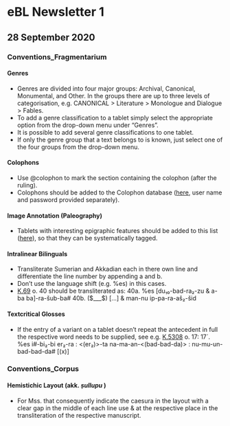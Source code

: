 # eBL Newsletter 1

## 28 September 2020

### Conventions_Fragmentarium

#### Genres

- Genres are divided into four major groups: Archival, Canonical, Monumental, and Other. In the groups there are up to three levels of categorisation, e.g. CANONICAL > Literature > Monologue and Dialogue > Fables.
- To add a genre classification to a tablet simply select the appropriate option from the drop-down menu under “Genres”.
- It is possible to add several genre classifications to one tablet.
- If only the genre group that a text belongs to is known, just select one of the four groups from the drop-down menu.

#### Colophons

- Use @colophon to mark the section containing the colophon (after the ruling).
- Colophons should be added to the Colophon database ([here](https://gwi-fm1.gwi.uni-muenchen.de/fmi/webd), user name and password provided separately).

#### Image Annotation (Paleography)

- Tablets with interesting epigraphic features should be added to this list ([here](https://trello.com/c/fmxeDDGE)), so that they can be systematically tagged.

#### Intralinear Bilinguals

- Transliterate Sumerian and Akkadian each in there own line and differentiate the line number by appending a and b.
- Don’t use the language shift (e.g. %es) in this cases.
- [K.69](https://www.ebl.lmu.de/fragmentarium/K.69) o. 40 should be transliterated as:
  40a. %es [du₁₀-bad-ra₂-zu & a-ba ba]-ra-šub-ba#
  40b. ($___$) [...] & man-nu ip-pa-ra-aš₂-šid

#### Textcritical Glosses

- If the entry of a variant on a tablet doesn’t repeat the antecedent in full the respective word needs to be supplied, see e.g. [K.5308](https://www.ebl.lmu.de/fragmentarium/K.5308) o. 17:
  17´. %es i#-bi₂-bi er₂-ra : <(er₂)>-ta na-ma-an-<(bad-bad-da)> : nu-mu-un-bad-bad-da# [(x)]

### Conventions_Corpus

#### Hemistichic Layout (akk. _ṣullupu_ )

- For Mss. that consequently indicate the caesura in the layout with a clear gap in the middle of each line use & at the respective place in the transliteration of the respective manuscript.

